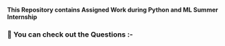 **This Repository contains Assigned Work during Python and ML Summer Internship**
<h3 align="left">🌼 You can check out the Questions :-</h3>
